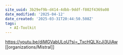```yaml
---
site_uuid: 3b29ef9b-d414-4dbb-9ddf-f802f4369a08
date_modified: '2025-04-12'
date_created: '2025-03-31T20:44:50.508Z'
tags:
  - AI-Toolkit
---
```





























































https://youtu.be/diMGVabULoU?si=_TxcHQLXcJj3UiAw
[[organizations/Mistral]]